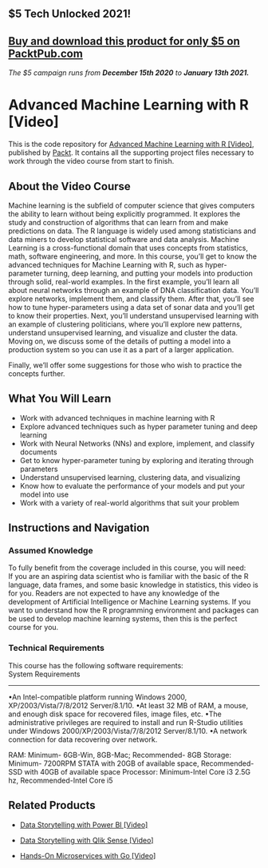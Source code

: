 ## $5 Tech Unlocked 2021!
[Buy and download this product for only $5 on PacktPub.com](https://www.packtpub.com/)
-----
*The $5 campaign         runs from __December 15th 2020__ to __January 13th 2021.__*

# Advanced Machine Learning with R [Video]
This is the code repository for [Advanced Machine Learning with R [Video]](https://www.packtpub.com/big-data-and-business-intelligence/advanced-machine-learning-r-video?utm_source=github&utm_medium=repository&utm_campaign=9781788291491), published by [Packt](https://www.packtpub.com/?utm_source=github). It contains all the supporting project files necessary to work through the video course from start to finish.
## About the Video Course
Machine learning is the subfield of computer science that gives computers the ability to learn without being explicitly programmed. It explores the study and construction of algorithms that can learn from and make predictions on data. The R language is widely used among statisticians and data miners to develop statistical software and data analysis. Machine Learning is a cross-functional domain that uses concepts from statistics, math, software engineering, and more. 
In this course, you’ll get to know the advanced techniques for Machine Learning with R, such as hyper-parameter turning, deep learning, and putting your models into production through solid, real-world examples. In the first example, you’ll learn all about neural networks through an example of DNA classification data. You’ll explore networks, implement them, and classify them. 
After that, you’ll see how to tune hyper-parameters using a data set of sonar data and you’ll get to know their properties. Next, you’ll understand unsupervised learning with an example of clustering politicians, where you’ll explore new patterns, understand unsupervised learning, and visualize and cluster the data. Moving on, we discuss some of the details of putting a model into a production system so you can use it as a part of a larger application. 

Finally, we’ll offer some suggestions for those who wish to practice the concepts further.

<H2>What You Will Learn</H2>
<DIV class=book-info-will-learn-text>
<UL>
<LI>Work with advanced techniques in machine learning with R 
<LI>Explore advanced techniques such as hyper parameter tuning and deep learning 
<LI>Work with Neural Networks (NNs) and explore, implement, and classify documents 
<LI>Get to know hyper-parameter tuning by exploring and iterating through parameters 
<LI>Understand unsupervised learning, clustering data, and visualizing 
<LI>Know how to evaluate the performance of your models and put your model into use 
<LI>Work with a variety of real-world algorithms that suit your problem </LI></UL></DIV>

## Instructions and Navigation
### Assumed Knowledge
To fully benefit from the coverage included in this course, you will need:<br/>
If you are an aspiring data scientist who is familiar with the basic of the R language, data frames, and some basic knowledge in statistics, this video is for you. Readers are not expected to have any knowledge of the development of Artificial Intelligence or Machine Learning systems. If you want to understand how the R programming environment and packages can be used to develop machine learning systems, then this is the perfect course for you.
### Technical Requirements
This course has the following software requirements:<br/>
System Requirements	       
________________________________________
•An Intel-compatible platform running Windows 2000, XP/2003/Vista/7/8/2012 Server/8.1/10.
•At least 32 MB of RAM, a mouse, and enough disk space for recovered files, image files, etc.
•The administrative privileges are required to install and run R-Studio utilities under Windows 2000/XP/2003/Vista/7/8/2012 Server/8.1/10.
•A network connection for data recovering over network.


RAM: Minimum- 6GB-Win, 8GB-Mac; Recommended- 8GB
Storage: Minimum- 7200RPM STATA with 20GB of available space, Recommended-SSD with 40GB of available space
Processor: Minimum-Intel Core i3 2.5G hz, Recommended-Intel Core i5


## Related Products
* [Data Storytelling with Power BI [Video]](https://www.packtpub.com/big-data-and-business-intelligence/data-storytelling-power-bi-video?utm_source=github&utm_medium=repository&utm_campaign=9781789959475)

* [Data Storytelling with Qlik Sense [Video]](https://www.packtpub.com/big-data-and-business-intelligence/data-storytelling-qlik-sense-video?utm_source=github&utm_medium=repository&utm_campaign=9781789959123)

* [Hands-On Microservices with Go [Video]](https://www.packtpub.com/application-development/hands-microservices-go-video?utm_source=github&utm_medium=repository&utm_campaign=9781788993999)

